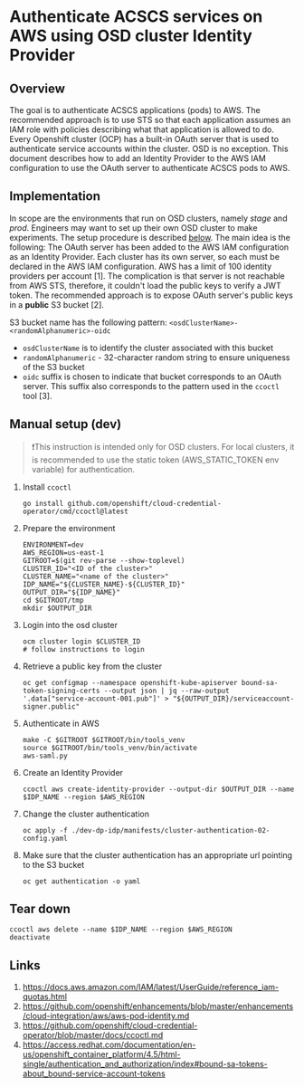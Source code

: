 # Authenticate ACSCS services on AWS using OSD cluster Identity Provider

## Overview
The goal is to authenticate ACSCS applications (pods) to AWS. The recommended approach is to use STS so that each application assumes an IAM role with policies describing what that application is allowed to do.
Every Openshift cluster (OCP) has a built-in OAuth server that is used to authenticate service accounts within the cluster. OSD is no exception. This document describes how to add an Identity Provider to the AWS IAM configuration to use the OAuth server to authenticate ACSCS pods to AWS.

## Implementation
In scope are the environments that run on OSD clusters, namely _stage_ and _prod_. Engineers may want to set up their own OSD cluster to make experiments. The setup procedure is described  [below](#manual-setup-dev).
The main idea is the following: The OAuth server has been added to the AWS IAM configuration as an Identity Provider. Each cluster has its own server, so each must be declared in the AWS IAM configuration. AWS has a limit of 100 identity providers per account [1].
The complication is that server is not reachable from AWS STS, therefore, it couldn't load the public keys to verify a JWT token. The recommended approach is to expose OAuth server's public keys in a **public** S3 bucket [2].

S3 bucket name has the following pattern: `<osdClusterName>-<randomAlphanumeric>-oidc`
- `osdClusterName` is to identify the cluster associated with this bucket
- `randomAlphanumeric` - 32-character random string to ensure uniqueness of the S3 bucket
- `oidc` suffix is chosen to indicate that bucket corresponds to an OAuth server. This suffix also corresponds to the pattern used in the `ccoctl` tool [3].

## Manual setup (dev)
> ❗️This instruction is intended only for OSD clusters. For local clusters, it is recommended to use the static token (AWS_STATIC_TOKEN env variable) for authentication.

1. Install `ccoctl`
   ```shell
   go install github.com/openshift/cloud-credential-operator/cmd/ccoctl@latest
   ```
1. Prepare the environment
    ```shell
    ENVIRONMENT=dev
    AWS_REGION=us-east-1
    GITROOT=$(git rev-parse --show-toplevel)
    CLUSTER_ID="<ID of the cluster>"
    CLUSTER_NAME="<name of the cluster>"
    IDP_NAME="${CLUSTER_NAME}-${CLUSTER_ID}"
    OUTPUT_DIR="${IDP_NAME}"
    cd $GITROOT/tmp
    mkdir $OUTPUT_DIR
    ```
1. Login into the osd cluster
    ```shell
    ocm cluster login $CLUSTER_ID
    # follow instructions to login
    ```
1. Retrieve a public key from the cluster
    ```shell
    oc get configmap --namespace openshift-kube-apiserver bound-sa-token-signing-certs --output json | jq --raw-output '.data["service-account-001.pub"]' > "${OUTPUT_DIR}/serviceaccount-signer.public"
    ```
1. Authenticate in AWS
    ```saml
    make -C $GITROOT $GITROOT/bin/tools_venv
    source $GITROOT/bin/tools_venv/bin/activate
    aws-saml.py
    ```
1. Create an Identity Provider
    ```shell
    ccoctl aws create-identity-provider --output-dir $OUTPUT_DIR --name $IDP_NAME --region $AWS_REGION
    ```
1. Change the cluster authentication
    ```shell
    oc apply -f ./dev-dp-idp/manifests/cluster-authentication-02-config.yaml
    ```
1. Make sure that the cluster authentication has an appropriate url pointing to the S3 bucket
    ```shell
    oc get authentication -o yaml
    ```

## Tear down
```shell
ccoctl aws delete --name $IDP_NAME --region $AWS_REGION
deactivate
```

## Links
1. https://docs.aws.amazon.com/IAM/latest/UserGuide/reference_iam-quotas.html
1. https://github.com/openshift/enhancements/blob/master/enhancements/cloud-integration/aws/aws-pod-identity.md
1. https://github.com/openshift/cloud-credential-operator/blob/master/docs/ccoctl.md
1. https://access.redhat.com/documentation/en-us/openshift_container_platform/4.5/html-single/authentication_and_authorization/index#bound-sa-tokens-about_bound-service-account-tokens
